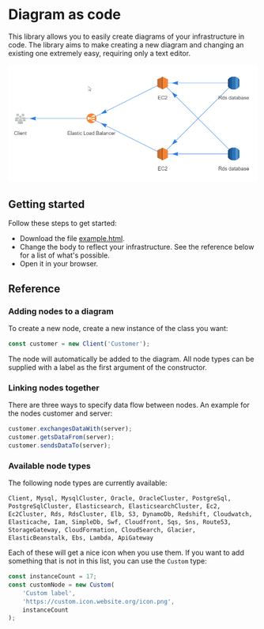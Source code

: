 # Diagram as code

This library allows you to easily create diagrams of your infrastructure in code. The library aims to make creating a new diagram and changing an existing one extremely easy, requiring only a text editor.

![Example diagram](./example.png)

## Getting started

Follow these steps to get started:

- Download the file [example.html](./example.html).
- Change the body to reflect your infrastructure. See the reference below for a list of what's possible.
- Open it in your browser.

## Reference

### Adding nodes to a diagram

To create a new node, create a new instance of the class you want:

```js
const customer = new Client('Customer');
```

The node will automatically be added to the diagram. All node types can be supplied with a label as the first argument of the constructor.

### Linking nodes together

There are three ways to specify data flow between nodes. An example for the nodes customer and server:

```js
customer.exchangesDataWith(server);
customer.getsDataFrom(server);
customer.sendsDataTo(server);
```

### Available node types

The following node types are currently available:

```text
Client, Mysql, MysqlCluster, Oracle, OracleCluster, PostgreSql, PostgreSqlCluster, Elasticsearch, ElasticsearchCluster, Ec2, Ec2Cluster, Rds, RdsCluster, Elb, S3, DynamoDb, Redshift, Cloudwatch, Elasticache, Iam, SimpleDb, Swf, Cloudfront, Sqs, Sns, Route53, StorageGateway, CloudFormation, CloudSearch, Glacier, ElasticBeanstalk, Ebs, Lambda, ApiGateway
```

Each of these will get a nice icon when you use them. If you want to add something that is not in this list, you can use the `Custom` type:

```js
const instanceCount = 17;
const customNode = new Custom(
    'Custom label',
    'https://custom.icon.website.org/icon.png',
    instanceCount
);
```
